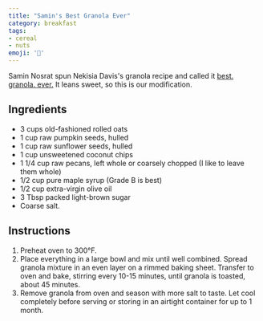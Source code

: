 ```yaml
---
title: "Samin's Best Granola Ever"
category: breakfast
tags:
- cereal
- nuts
emoji: '🥜'
---
```


Samin Nosrat spun Nekisia Davis's granola recipe and called it [best. granola. ever.](https://ciaosamin.com/ciao/granola) It leans sweet, so this is our modification.

## Ingredients

* 3 cups old-fashioned rolled oats
* 1 cup raw pumpkin seeds, hulled
* 1 cup raw sunflower seeds, hulled
* 1 cup unsweetened coconut chips
* 1 1/4 cup raw pecans, left whole or coarsely chopped (I like to leave them whole)
* 1/2 cup pure maple syrup (Grade B is best)
* 1/2 cup extra-virgin olive oil
* 3 Tbsp packed light-brown sugar
* Coarse salt.

## Instructions

1. Preheat oven to 300°F.
2. Place everything in a large bowl and mix until well combined. Spread granola mixture in an even layer on a rimmed baking sheet. 
   Transfer to oven and bake, stirring every 10-15 minutes, until granola is toasted, about 45 minutes.
3. Remove granola from oven and season with more salt to taste. Let cool completely before serving or storing in an airtight container for up to 1 month.
